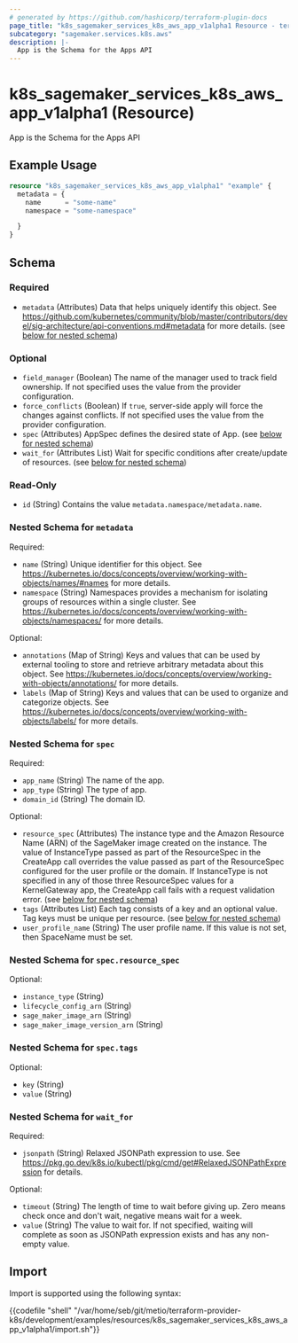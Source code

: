 ```yaml
---
# generated by https://github.com/hashicorp/terraform-plugin-docs
page_title: "k8s_sagemaker_services_k8s_aws_app_v1alpha1 Resource - terraform-provider-k8s"
subcategory: "sagemaker.services.k8s.aws"
description: |-
  App is the Schema for the Apps API
---
```


# k8s_sagemaker_services_k8s_aws_app_v1alpha1 (Resource)

App is the Schema for the Apps API

## Example Usage

```terraform
resource "k8s_sagemaker_services_k8s_aws_app_v1alpha1" "example" {
  metadata = {
    name      = "some-name"
    namespace = "some-namespace"

  }
}
```

<!-- schema generated by tfplugindocs -->
## Schema

### Required

- `metadata` (Attributes) Data that helps uniquely identify this object. See https://github.com/kubernetes/community/blob/master/contributors/devel/sig-architecture/api-conventions.md#metadata for more details. (see [below for nested schema](#nestedatt--metadata))

### Optional

- `field_manager` (Boolean) The name of the manager used to track field ownership. If not specified uses the value from the provider configuration.
- `force_conflicts` (Boolean) If `true`, server-side apply will force the changes against conflicts. If not specified uses the value from the provider configuration.
- `spec` (Attributes) AppSpec defines the desired state of App. (see [below for nested schema](#nestedatt--spec))
- `wait_for` (Attributes List) Wait for specific conditions after create/update of resources. (see [below for nested schema](#nestedatt--wait_for))

### Read-Only

- `id` (String) Contains the value `metadata.namespace/metadata.name`.

<a id="nestedatt--metadata"></a>
### Nested Schema for `metadata`

Required:

- `name` (String) Unique identifier for this object. See https://kubernetes.io/docs/concepts/overview/working-with-objects/names/#names for more details.
- `namespace` (String) Namespaces provides a mechanism for isolating groups of resources within a single cluster. See https://kubernetes.io/docs/concepts/overview/working-with-objects/namespaces/ for more details.

Optional:

- `annotations` (Map of String) Keys and values that can be used by external tooling to store and retrieve arbitrary metadata about this object. See https://kubernetes.io/docs/concepts/overview/working-with-objects/annotations/ for more details.
- `labels` (Map of String) Keys and values that can be used to organize and categorize objects. See https://kubernetes.io/docs/concepts/overview/working-with-objects/labels/ for more details.


<a id="nestedatt--spec"></a>
### Nested Schema for `spec`

Required:

- `app_name` (String) The name of the app.
- `app_type` (String) The type of app.
- `domain_id` (String) The domain ID.

Optional:

- `resource_spec` (Attributes) The instance type and the Amazon Resource Name (ARN) of the SageMaker image created on the instance.  The value of InstanceType passed as part of the ResourceSpec in the CreateApp call overrides the value passed as part of the ResourceSpec configured for the user profile or the domain. If InstanceType is not specified in any of those three ResourceSpec values for a KernelGateway app, the CreateApp call fails with a request validation error. (see [below for nested schema](#nestedatt--spec--resource_spec))
- `tags` (Attributes List) Each tag consists of a key and an optional value. Tag keys must be unique per resource. (see [below for nested schema](#nestedatt--spec--tags))
- `user_profile_name` (String) The user profile name. If this value is not set, then SpaceName must be set.

<a id="nestedatt--spec--resource_spec"></a>
### Nested Schema for `spec.resource_spec`

Optional:

- `instance_type` (String)
- `lifecycle_config_arn` (String)
- `sage_maker_image_arn` (String)
- `sage_maker_image_version_arn` (String)


<a id="nestedatt--spec--tags"></a>
### Nested Schema for `spec.tags`

Optional:

- `key` (String)
- `value` (String)



<a id="nestedatt--wait_for"></a>
### Nested Schema for `wait_for`

Required:

- `jsonpath` (String) Relaxed JSONPath expression to use. See https://pkg.go.dev/k8s.io/kubectl/pkg/cmd/get#RelaxedJSONPathExpression for details.

Optional:

- `timeout` (String) The length of time to wait before giving up. Zero means check once and don't wait, negative means wait for a week.
- `value` (String) The value to wait for. If not specified, waiting will complete as soon as JSONPath expression exists and has any non-empty value.

## Import

Import is supported using the following syntax:

{{codefile "shell" "/var/home/seb/git/metio/terraform-provider-k8s/development/examples/resources/k8s_sagemaker_services_k8s_aws_app_v1alpha1/import.sh"}}
